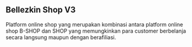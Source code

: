 ## Bellezkin Shop V3

Platform online shop yang merupakan kombinasi antara platform online shop B-SHOP dan SHOP yang memungkinkan para customer berbelanja secara langsung maupun dengan berafiliasi.
